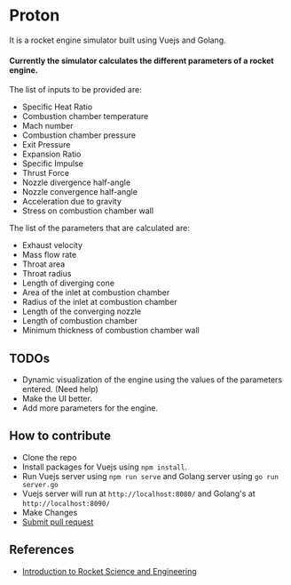 # Proton
It is a rocket engine simulator built using Vuejs and Golang. 

#### Currently the simulator calculates the different parameters of a rocket engine.

The list of inputs to be provided are:
* Specific Heat Ratio
* Combustion chamber temperature
* Mach number
* Combustion chamber pressure
* Exit Pressure
* Expansion Ratio
* Specific Impulse
* Thrust Force
* Nozzle divergence half-angle
* Nozzle convergence half-angle
* Acceleration due to gravity
* Stress on combustion chamber wall

The list of the parameters that are calculated are:
* Exhaust velocity
* Mass flow rate
* Throat area
* Throat radius
* Length of diverging cone
* Area of the inlet at combustion chamber
* Radius of the inlet at combustion chamber
* Length of the converging nozzle
* Length of combustion chamber
* Minimum thickness of combustion chamber wall

## TODOs
* Dynamic visualization of the engine using the values of the parameters entered. (Need help)
* Make the UI better.
* Add more parameters for the engine.

## How to contribute
* Clone the repo
* Install packages for Vuejs using `npm install`.
* Run Vuejs server using `npm run serve` and Golang server using `go run server.go`
* Vuejs server will run at `http://localhost:8080/` and Golang's at `http://localhost:8090/`
* Make Changes
* [Submit pull request](https://help.github.com/articles/creating-a-pull-request/)

## References
* [Introduction to Rocket Science and Engineering](https://www.amazon.com/Introduction-Rocket-Science-Engineering-Travis/dp/1420075284)
